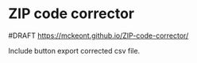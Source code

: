 # ZIP code corrector
 #DRAFT
https://mckeont.github.io/ZIP-code-corrector/


Include button export corrected csv file.
